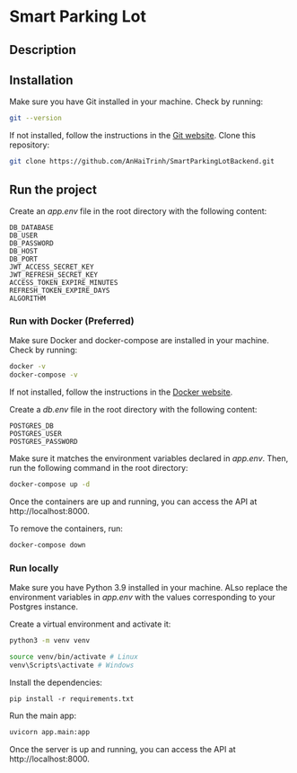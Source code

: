 # Smart Parking Lot
## Description

## Installation
Make sure you have Git installed in your machine. Check by running:
```bash
git --version
```
If not installed, follow the instructions in the [Git website](https://git-scm.com/book/en/v2/Getting-Started-Installing-Git).
Clone this repository:
```bash
git clone https://github.com/AnHaiTrinh/SmartParkingLotBackend.git
```

## Run the project
Create an *app.env* file in the root directory with the following content:
```
DB_DATABASE
DB_USER
DB_PASSWORD
DB_HOST
DB_PORT
JWT_ACCESS_SECRET_KEY
JWT_REFRESH_SECRET_KEY
ACCESS_TOKEN_EXPIRE_MINUTES
REFRESH_TOKEN_EXPIRE_DAYS
ALGORITHM
```
### Run with Docker (Preferred)
Make sure Docker and docker-compose are installed in your machine. 
Check by running:

```bash
docker -v
docker-compose -v
```
If not installed, follow the instructions in the [Docker website](https://docs.docker.com/get-docker/).

Create a *db.env* file in the root directory with the following content:
```
POSTGRES_DB
POSTGRES_USER
POSTGRES_PASSWORD
```

Make sure it matches the environment variables declared in *app.env*. Then, run the following command in the root directory:
```bash
docker-compose up -d
```
Once the containers are up and running, you can access the API at http://localhost:8000.

To remove the containers, run:
```bash
docker-compose down
```

### Run locally
Make sure you have Python 3.9 installed in your machine. 
ALso replace the environment variables in *app.env* with the values corresponding to your Postgres instance.

Create a virtual environment and activate it:
```bash
python3 -m venv venv

source venv/bin/activate # Linux
venv\Scripts\activate # Windows
```
Install the dependencies:
```
pip install -r requirements.txt
```

Run the main app:
```bash
uvicorn app.main:app
```
Once the server is up and running, you can access the API at http://localhost:8000.